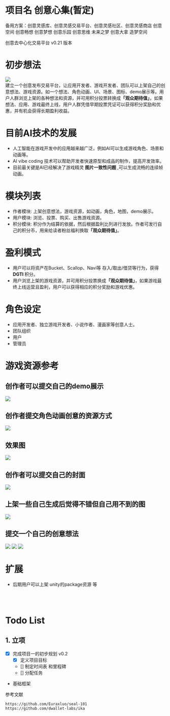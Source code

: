 # 项目名 创意心集(暂定)
备用方案：创意灵感库、创意灵感交易平台、创意灵感社区、创意灵感商店
创意空间 创意畅想 创意梦想 创意乐园 创意思维 未来之梦 创意大拿
造梦空间

创意去中心化交易平台 v0.21 版本

# 初步想法
<img src="./docs/img/生成游戏资源交易平台概念图.png"><br>
建立一个创意发布交易平台，让应用开发者、游戏开发者、团队可以上架自己的创意想法、游戏资源。如一个想法、角色动画、UI、场景、图标、demo展示等。用户人群浏览上架的各种想法和资源，并可用积分投票转换成<B>「观众期待值」</B>，如果想法、应用、游戏最终上线，用户人群凭借早期投票凭证可以获得积分奖励和优惠，并有机会获得长期盈利收益。

# 目前AI技术的发展
* 人工智能在游戏开发中的应用越来越广泛，例如AI可以生成游戏角色、场景和动画等。
* AI vibe coding 技术可以帮助开发者快速原型和成品的制作，提高开发效率。
* 目前最关键是AI已经解决了游戏精灵 <B>图片一致性问题</B> ,可以生成流畅的连续帧动画。

# 模块列表
* 作者模块: 上架创意想法，游戏资源，如动画，角色，地图，demo展示。
* 用户模块: 浏览、投票、购买、出售游戏资源。
* 积分模块: 积分作为结算的依据，然后根据盈利比列进行发放。作者可发行自己的积分币，用来给读者粉丝福利换取<B>「观众期待值」</B>。

# 盈利模式
* 用户可以将资产在Bucket、Scallop、Navi等 存入/取出/借贷等行为，获得<B> DGTI </B> 积分。
* 用户浏览上架的游戏资源，并可用积分投票换成<B>「观众期待值」</B>，如果游戏最终上线运营且盈利，用户可以获得相应的积分奖励和游戏优惠。

# 角色设定
* 应用开发者、独立游戏开发者、小说作者、漫画家等创意人士。
* 团队组织
* 用户
* 管理员

# 游戏资源参考

## 创作者可以提交自己的demo展示

<img src="./docs/img/AI蒙武.gif">


## 创作者提交角色动画创意的资源方式

<img src="./docs/img/导出格式.jpg">

## 效果图
<img src="./docs/img/草图.jpg">


## 创作者可以提交自己的封面

<img src="./docs/img/封面.jpg">

## 上架一些自己生成后觉得不错但自己用不到的图

<img src="./docs/img/封面背景.png">

## 提交一个自己的创意想法

<img src="./docs/img/创意想法.jpg">
<img src="./docs//img/demo01.jpg">
<img src="./docs//img/demo02.jpg">


# 扩展
* 后期用户可以上架 unity的package资源 等




<br>
<br>

# Todo List

## 1. 立项

- [x] 完成项目一的初步规划 v0.2
  - [X] 定义项目目标
  - [] 制定时间表 和里程碑
  - [] 分配任务
- 基础框架




参考文献
```
https://github.com/Euraxluo/seal-101
https://github.com/dwallet-labs/ika
```
